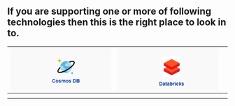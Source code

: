 ## If you are supporting one or more of following technologies then this is the right place to look in to.



| [![cosmons-edited.png](/.attachments/cosmons-edited-d23f61a1-cd52-4c42-8937-cd3a689507cd.png)](https://dev.azure.com/Supportability/Big%20Data/_wiki/wikis/Big-Data.wiki?pagePath=%2FDatabase%20POD%2FCosmosDB&pageId=212869&wikiVersion=GBwikiMaster) | [![DataBricksEdited.png](/.attachments/DataBricksEdited-ac0c8f91-8858-4f22-bd75-4c0e327acb2f.png)](https://dev.azure.com/Supportability/Big%20Data/_wiki/wikis/Big-Data.wiki?pagePath=%2FOpen%20Source%20POD%2FDatabricks&pageId=24066&wikiVersion=GBwikiMaster) |  |
|--|--|--|
|  |  |  |
|  |  |  |

